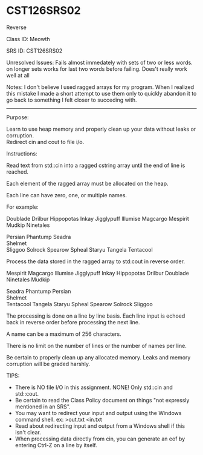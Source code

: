 # CST126SRS02
Reverse


Class ID: Meowth

SRS ID: CST126SRS02

Unresolved Issues:  Fails almost immedately with sets of two or less words. on longer sets works for last two words before failing. Does't really work well at all

Notes:  I don't believe I used ragged arrays for my program. When I realized this mistake I made a short attempt to use them only to quickly abandon it to go back to something I felt closer to succeding with.


---

Purpose:  

Learn to use heap memory and properly clean up your data without leaks or corruption.  
Redirect cin and cout to file i/o.

Instructions:  

Read text from std::cin into a ragged cstring array until the end of line is reached.  

Each element of the ragged array must be allocated on the heap.  

Each line can have zero, one, or multiple names.  

For example:  

Doublade Drilbur Hippopotas Inkay Jigglypuff lllumise Magcargo Mespirit  
Mudkip Ninetales  
  
Persian Phantump Seadra  
Shelmet  
Sliggoo Solrock Spearow Spheal Staryu Tangela Tentacool  

Process the data stored in the ragged array to std:cout in reverse order.

Mespirit Magcargo lllumise Jigglypuff Inkay Hippopotas Drilbur Doublade  
Ninetales Mudkip 
  
Seadra Phantump Persian  
Shelmet  
Tentacool Tangela Staryu Spheal Spearow Solrock Sliggoo  

The processing is done on a line by line basis. Each line input is echoed back in reverse order before processing the next line. 

A name can be a maximum of 256 characters.  

There is no limit on the number of lines or the number of names per line.  

Be certain to properly clean up any allocated memory. Leaks and memory corruption will be graded harshly.  

TIPS: 
- There is NO file I/O in this assignment. NONE!  Only std::cin and std::cout. 
- Be certain to read the Class Policy document on things "not expressly mentioned in an SRS". 
- You may want to redirect your input and output using the Windows command shell. ex: >out.txt <in.txt 
- Read about redirecting input and output from a Windows shell if this isn't clear. 
- When processing data directly from cin, you can generate an eof by entering Ctrl-Z on a line by itself. 
